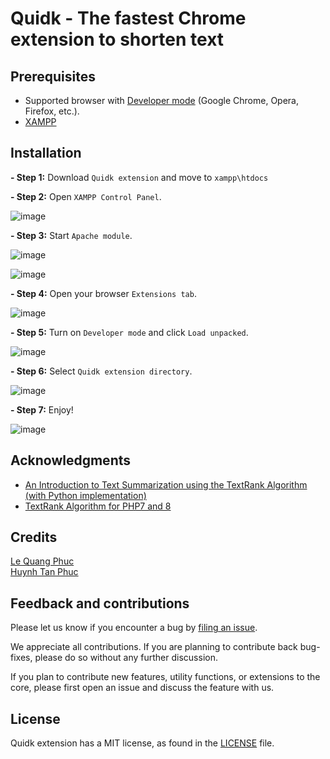 # Quidk - The fastest Chrome extension to shorten text

## Prerequisites
- Supported browser with [Developer mode](https://www.quora.com/How-do-I-enable-developer-mode-in-Google-Chrome) (Google Chrome, Opera, Firefox, etc.).
- [XAMPP](https://www.apachefriends.org/download.html)

## Installation

**- Step 1:** Download `Quidk extension` and move to `xampp\htdocs`

**- Step 2:** Open `XAMPP Control Panel`.

![image](https://user-images.githubusercontent.com/58034112/175824455-78f75e64-003f-4c2c-b09c-04a7d8dedd43.png)

**- Step 3:** Start `Apache module`.

![image](https://user-images.githubusercontent.com/58034112/175824506-67b10f7e-2e39-4778-8e63-2557372cf7e3.png)

![image](https://user-images.githubusercontent.com/58034112/175824649-9a1393f4-b749-4374-a27c-fbd847e0a983.png)

**- Step 4:** Open your browser `Extensions tab`.

![image](https://user-images.githubusercontent.com/58034112/175825137-0f2fa33e-50d1-4d1b-8e84-66b985fa7485.png)

**- Step 5:** Turn on `Developer mode` and click `Load unpacked`.

![image](https://user-images.githubusercontent.com/58034112/175825278-93838404-37ff-4cbe-b003-f594a347854c.png)

**- Step 6:** Select `Quidk extension directory`.

![image](https://user-images.githubusercontent.com/58034112/175825467-5bc9aeb8-5db1-436d-81cb-e4d6b1dbb883.png)

**- Step 7:** Enjoy!

![image](https://user-images.githubusercontent.com/58034112/175825699-945a8958-5175-4d58-9fb5-d8bf51d9c8dc.png)


## Acknowledgments
- [An Introduction to Text Summarization using the TextRank Algorithm (with Python implementation)](https://www.analyticsvidhya.com/blog/2018/11/introduction-text-summarization-textrank-python/)
- [TextRank Algorithm for PHP7 and 8](https://github.com/PHP-Science/TextRank)

## Credits
[Le Quang Phuc](https://www.facebook.com/phuc.lequang.9081/)</br>
[Huynh Tan Phuc](https://www.facebook.com/HtPuc)

## Feedback and contributions

Please let us know if you encounter a bug by [filing an issue](https://github.com/lqphuc123/Quidk/issues).

We appreciate all contributions. If you are planning to contribute back bug-fixes, please do so without any further discussion.

If you plan to contribute new features, utility functions, or extensions to the core, please first open an issue and discuss the feature with us.

## License

Quidk extension has a MIT license, as found in the [LICENSE](LICENSE) file.

